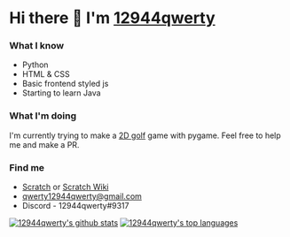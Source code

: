 # Hi there 👋 I'm [12944qwerty](https://12944qwerty.github.io)

### What I know
- Python
- HTML & CSS
- Basic frontend styled js
- Starting to learn Java

### What I'm doing
I'm currently trying to make a [2D golf](https://github.com/12944qwerty/golf) game with pygame. Feel free to help me and make a PR.

### Find me
- [Scratch](https://scratch.mit.edu/users/12944qwerty) or [Scratch Wiki](https://en.scratch-wiki.info/wiki/User_talk:12944qwerty)
- [qwerty12944qwerty@gmail.com](mailto:qwerty12944qwerty@gmail.com)
- Discord - 12944qwerty#9317

[![12944qwerty's github stats](https://github-readme-stats.vercel.app/api?username=12944qwerty)](https://github.com/anuraghazra/github-readme-stats)
[![12944qwerty's top languages](https://github-readme-stats.vercel.app/api/top-langs?username=12944qwerty)](https://github.com/anuraghazra/github-readme-stats)
